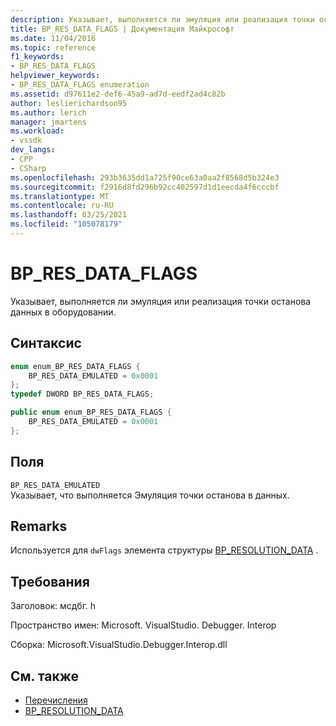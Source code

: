 ```yaml
---
description: Указывает, выполняется ли эмуляция или реализация точки останова данных в оборудовании.
title: BP_RES_DATA_FLAGS | Документация Майкрософт
ms.date: 11/04/2016
ms.topic: reference
f1_keywords:
- BP_RES_DATA_FLAGS
helpviewer_keywords:
- BP_RES_DATA_FLAGS enumeration
ms.assetid: d97611e2-def6-45a9-ad7d-eedf2ad4c82b
author: leslierichardson95
ms.author: lerich
manager: jmartens
ms.workload:
- vssdk
dev_langs:
- CPP
- CSharp
ms.openlocfilehash: 293b3635dd1a725f90ce63a0aa2f8568d5b324e3
ms.sourcegitcommit: f2916d8fd296b92cc402597d1d1eecda4f6cccbf
ms.translationtype: MT
ms.contentlocale: ru-RU
ms.lasthandoff: 03/25/2021
ms.locfileid: "105078179"
---
```

# <a name="bp_res_data_flags"></a>BP_RES_DATA_FLAGS
Указывает, выполняется ли эмуляция или реализация точки останова данных в оборудовании.

## <a name="syntax"></a>Синтаксис

```cpp
enum enum_BP_RES_DATA_FLAGS {
    BP_RES_DATA_EMULATED = 0x0001
};
typedef DWORD BP_RES_DATA_FLAGS;
```

```csharp
public enum enum_BP_RES_DATA_FLAGS {
    BP_RES_DATA_EMULATED = 0x0001
};
```

## <a name="fields"></a>Поля
`BP_RES_DATA_EMULATED`\
Указывает, что выполняется Эмуляция точки останова в данных.

## <a name="remarks"></a>Remarks
Используется для `dwFlags` элемента структуры [BP_RESOLUTION_DATA](../../../extensibility/debugger/reference/bp-resolution-data.md) .

## <a name="requirements"></a>Требования
Заголовок: мсдбг. h

Пространство имен: Microsoft. VisualStudio. Debugger. Interop

Сборка: Microsoft.VisualStudio.Debugger.Interop.dll

## <a name="see-also"></a>См. также
- [Перечисления](../../../extensibility/debugger/reference/enumerations-visual-studio-debugging.md)
- [BP_RESOLUTION_DATA](../../../extensibility/debugger/reference/bp-resolution-data.md)
